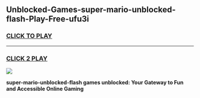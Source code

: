 
## Unblocked-Games-super-mario-unblocked-flash-Play-Free-ufu3i
<h3>
<a href="https://premium76.site?title=super-mario-unblocked-flash&ref=20M">CLICK TO PLAY</a></h3>
<hr>

<h3>
<a href="https://premium76.site?title=super-mario-unblocked-flash&ref=20M">CLICK 2 PLAY</a>
  
</h3>

<a href="https://premium76.site?title=super-mario-unblocked-flash&ref=19M"><img src="https://clearcache.store/games.png"></a>


**super-mario-unblocked-flash games unblocked: Your Gateway to Fun and Accessible Online Gaming**
